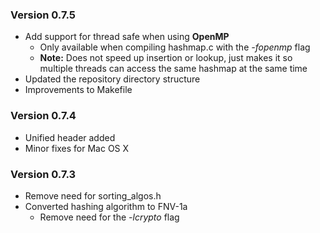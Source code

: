 
### Version 0.7.5

* Add support for thread safe when using **OpenMP**
  * Only available when compiling hashmap.c with the *-fopenmp* flag
  * **Note:** Does not speed up insertion or lookup, just makes it so multiple
  threads can access the same hashmap at the same time
* Updated the repository directory structure
* Improvements to Makefile

### Version 0.7.4

* Unified header added
* Minor fixes for Mac OS X

### Version 0.7.3

* Remove need for sorting_algos.h
* Converted hashing algorithm to FNV-1a
  * Remove need for the *-lcrypto* flag
